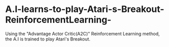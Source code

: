 # A.I-learns-to-play-Atari-s-Breakout-ReinforcementLearning-
Using the "Advantage Actor Critic(A2C)" Reinforcement Learning method, the A.I is trained to play Atari's Breakout.
